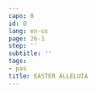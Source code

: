 ```yaml
---
capo: 0
id: 0
lang: en-us
page: 26-1
step: ''
subtitle: ''
tags:
- pas
title: EASTER ALLELUIA
---
```

